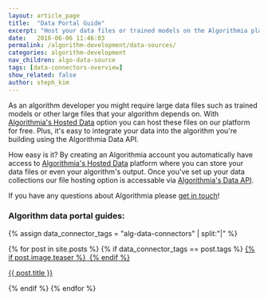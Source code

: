 ```yaml
---
layout: article_page
title:  "Data Portal Guide"
excerpt: "Host your data files or trained models on the Algorithmia platform for free."
date:   2016-06-06 11:46:03
permalink: /algorithm-development/data-sources/
categories: algorithm-development
nav_children: algo-data-source
tags: [data-connectors-overview]
show_related: false
author: steph_kim
---
```


As an algorithm developer you might require large data files such as trained models or other large files that your algorithm depends on. With <a href="https://algorithmia.com/data/hosted">Algorithmia's Hosted Data</a> option you can host these files on our platform for free. Plus, it's easy to integrate your data into the algorithm you're building using the Algorithmia Data API.

How easy is it? By creating an Algorithmia account you automatically have access to <a href="https://algorithmia.com/data/hosted">Algorithmia's Hosted Data</a> platform where you can store your data files or even your algorithm's output. Once you've set up your data collections our file hosting option is accessable via <a href="http://docs.algorithmia.com/#data-api-specification">Algorithmia's Data API</a>.

If you have any questions about Algorithmia please <a href="mailto:support@algorithmia.com">get in touch</a>!

### Algorithm data portal guides:
{% assign data_connector_tags = "alg-data-connectors" | split:"|" %}
<div class="col-xs-3 lang-tile">
  {% for post in site.posts %}
  	{% if data_connector_tags == post.tags %}
  		<a  href="{{ post.url }}">
  		{% if post.image.teaser %}
		<img  src="{{ site.url }}/images/{{ post.image.teaser }}" alt="" itemprop="image">
		{% endif %}
		</a>
		<p class="lg"><a  href="{{ post.url }}">{{ post.title }}</a></p>
	{% endif %}
  {% endfor %}
</div>
